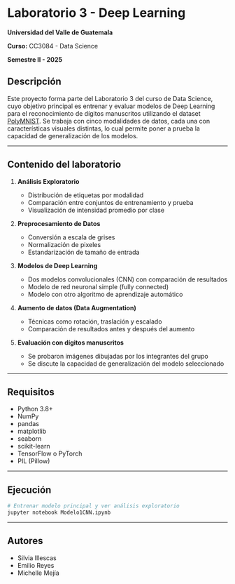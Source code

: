 # Laboratorio 3 - Deep Learning


**Universidad del Valle de Guatemala**

**Curso:** CC3084 - Data Science

**Semestre II - 2025**

## Descripción

Este proyecto forma parte del Laboratorio 3 del curso de Data Science, cuyo objetivo principal es entrenar y evaluar modelos de Deep Learning para el reconocimiento de dígitos manuscritos utilizando el dataset [PolyMNIST](https://www.kaggle.com/datasets/agungpambudi/mnist-multiple-dataset-comprehensive-analysis/data). Se trabaja con cinco modalidades de datos, cada una con características visuales distintas, lo cual permite poner a prueba la capacidad de generalización de los modelos.

---

## Contenido del laboratorio

1. **Análisis Exploratorio**
   - Distribución de etiquetas por modalidad
   - Comparación entre conjuntos de entrenamiento y prueba
   - Visualización de intensidad promedio por clase

2. **Preprocesamiento de Datos**
   - Conversión a escala de grises
   - Normalización de pixeles
   - Estandarización de tamaño de entrada

3. **Modelos de Deep Learning**
   - Dos modelos convolucionales (CNN) con comparación de resultados
   - Modelo de red neuronal simple (fully connected)
   - Modelo con otro algoritmo de aprendizaje automático

4. **Aumento de datos (Data Augmentation)**
   - Técnicas como rotación, traslación y escalado
   - Comparación de resultados antes y después del aumento

5. **Evaluación con dígitos manuscritos**
   - Se probaron imágenes dibujadas por los integrantes del grupo
   - Se discute la capacidad de generalización del modelo seleccionado

---

## Requisitos

- Python 3.8+
- NumPy
- pandas
- matplotlib
- seaborn
- scikit-learn
- TensorFlow o PyTorch
- PIL (Pillow)

---

## Ejecución

```bash
# Entrenar modelo principal y ver análisis exploratorio
jupyter notebook Modelo1CNN.ipynb
```

---

## Autores

* Silvia Illescas
* Emilio Reyes
* Michelle Mejía

